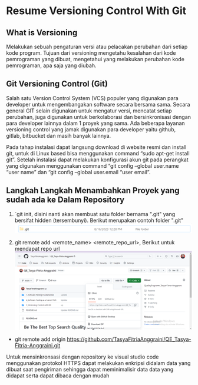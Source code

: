 # Resume Versioning Control With Git

## What is Versioning

<aside>
Melakukan sebuah pengaturan versi atau pelacakan perubahan dari setiap kode program. Tujuan dari versioning mengetahu kesalahan dari kode pemrograman yang dibuat, mengetahui yang melakukan perubahan kode pemrograman, apa saja yang diubah.
</aside>

## Git Versioning Control (Git)

<aside>
Salah satu Version Control System (VCS) populer yang digunakan para developer untuk mengembangakan software secara bersama sama. Secara general GIT selain digunakan untuk mengatur versi, mencatat setiap perubahan, juga digunakan untuk berkolaborasi dan bersinkronisasi dengan para developer lainnya dalam 1 proyek yang sama. Ada beberapa layanan versioning control yang jamak digunakan para developer yaitu github, gitlab, bitbucket dan masih banyak lainnya.

Pada tahap instalasi dapat langsung download di website resmi dan install git, untuk di Linux based bisa menggunakan command “sudo apt-get install git”. Setelah instalasi dapat melakukan konfigurasi akun git pada perangkat yang digunakan menggunakan command “git config –global user.name “user name” dan “git config –global user.email “user email”.
</aside>

## Langkah Langkah Menambahkan Proyek yang sudah ada ke Dalam Repository

1.  `git init, disini nanti akan membuat satu folder bernama ".git" yang bersifat hidden (tersembunyi). Berikut merupakan contoh folder ".git"
![Image](https://github.com/TasyaFitriaAnggraini/QE_Tasya-Fitria-Anggraini/blob/main/3_Versioning%20Control%20with%20Git/Screenshot/Screenshot%202023-08-18%20144431.png)

1.  git remote add <remote_name> <remote_repo_url>, Berikut untuk mendapat repo url
![Image](https://github.com/TasyaFitriaAnggraini/QE_Tasya-Fitria-Anggraini/blob/main/3_Versioning%20Control%20with%20Git/Screenshot/Screenshot%202023-08-18%20150508.png)

-   git remote add origin https://github.com/TasyaFitriaAnggraini/QE_Tasya-Fitria-Anggraini.git

<asidee>
Untuk mensinkronsasi dengan repository ke visual studio code menggunakan protokol HTTPS dapat melakukan enkripsi didalam data yang dibuat saat pengiriman sehingga dapat meminimalisir data data yang didapat serta dapat dibaca dengan mudah
</asidee>







